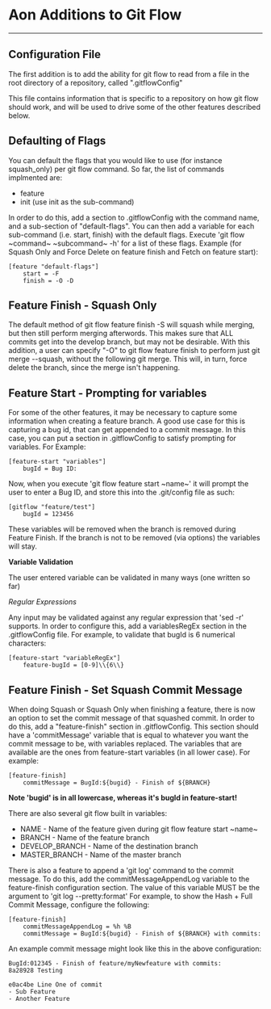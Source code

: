 Aon Additions to Git Flow
=========================

---

Configuration File
------------------

The first addition is to add the ability for git flow to read from a file in the root directory of a repository, called ".gitflowConfig"

This file contains information that is specific to a repository on how git flow should work, and will be used to drive some of the other features described below.

Defaulting of Flags
-------------------

You can default the flags that you would like to use (for instance squash_only) per git flow command.  So far, the list of commands implmented are:

* feature
* init (use init as the sub-command)

In order to do this, add a section to .gitflowConfig with the command name, and a sub-section of "default-flags".  You can then add a variable for each sub-command (i.e. start, finish) with the default flags.  Execute 'git flow ~command~ ~subcommand~ -h' for a list of these flags.  Example (for Squash Only and Force Delete on feature finish and Fetch on feature start):

	[feature "default-flags"]
		start = -F
		finish = -O -D


Feature Finish - Squash Only
----------------------------

The default method of git flow feature finish -S will squash while merging, but then still perform merging afterwords.  This makes sure that ALL commits get into the develop branch, but may not be desirable.  With this addition, a user can specify "-O" to git flow feature finish to perform just git merge --squash, without the following git merge.  This will, in turn, force delete the branch, since the merge isn't happening.

Feature Start - Prompting for variables
---------------------------------------

For some of the other features, it may be necessary to capture some information when creating a feature branch.  A good use case for this is capturing a bug id, that can get appended to a commit message.  In this case, you can put a section in .gitflowConfig to satisfy prompting for variables.  For Example:

	[feature-start "variables"]
		bugId = Bug ID:

Now, when you execute 'git flow feature start ~name~' it will prompt the user to enter a Bug ID, and store this into the .git/config file as such:

	[gitflow "feature/test"]
		bugId = 123456

These variables will be removed when the branch is removed during Feature Finish.  If the branch is not to be removed (via options) the variables will stay.

**Variable Validation**

The user entered variable can be validated in many ways (one written so far)

*Regular Expressions*

Any input may be validated against any regular expression that 'sed -r' supports.  In order to configure this, add a variablesRegEx section in the .gitflowConfig file.  For example, to validate that bugId is 6 numerical characters:

	[feature-start "variableRegEx"]
		feature-bugId = [0-9]\\{6\\}

Feature Finish - Set Squash Commit Message
-----------------------------------

When doing Squash or Squash Only when finishing a feature, there is now an option to set the commit message of that squashed commit.  In order to do this, add a "feature-finish" section in .gitflowConfig.  This section should have a 'commitMessage' variable that is equal to whatever you want the commit message to be, with variables replaced.  The variables that are available are the ones from feature-start variables (in all lower case).  For example:

	[feature-finish]
		commitMessage = BugId:${bugid} - Finish of ${BRANCH}

**Note 'bugid' is in all lowercase, whereas it's bugId in feature-start!**

There are also several git flow built in variables:

* NAME - Name of the feature given during git flow feature start ~name~
* BRANCH - Name of the feature branch
* DEVELOP_BRANCH - Name of the destination branch
* MASTER_BRANCH - Name of the master branch

There is also a feature to append a 'git log' command to the commit message.  To do this, add the commitMessageAppendLog variable to the feature-finish configuration section.  The value of this variable MUST be the argument to 'git log --pretty:format'  For example, to show the Hash + Full Commit Message, configure the following:

	[feature-finish]
		commitMessageAppendLog = %h %B
		commitMessage = BugId:${bugid} - Finish of ${BRANCH} with commits:

An example commit message might look like this in the above configuration:

	BugId:012345 - Finish of feature/myNewfeature with commits:
	8a28928 Testing

	e0ac4be Line One of commit
	- Sub Feature
	- Another Feature